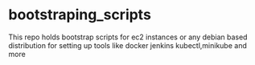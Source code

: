 # bootstraping_scripts
This repo holds bootstrap scripts for ec2 instances or any debian based distribution for setting up tools like docker jenkins kubectl,minikube and more
